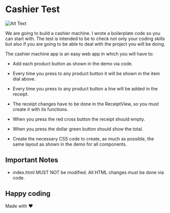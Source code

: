 # Cashier Test
![Alt Text](https://gz-app-api.s3.eu-west-3.amazonaws.com/assets/gazoom-cashier-test.gif)

We are going to build a cashier machine. I wrote a boilerplate code so you can start with. The test is intended to be to check not only your coding skills but also if you are going to be able to deal with the project you will be doing. 

The cashier machine app is an easy web app in which you will have to:

* Add each product button as shown in the demo via code.

* Every time you press to any product button it will be shown in the item dial above.
* Every time you press to any product button a line will be added in the receipt.  
* The receipt changes have to be done in the ReceiptView, so you must create it with its functions.
* When you press the red cross button the receipt should empty.
* When you press the dollar green button should show the total.
* Create the necessary CSS code to create, as much as possible, the same layout as shown in the demo for all components. 

## Important Notes
* index.html MUST NOT be modified. All HTML changes must be done via code.


## Happy coding
Made with ❤️